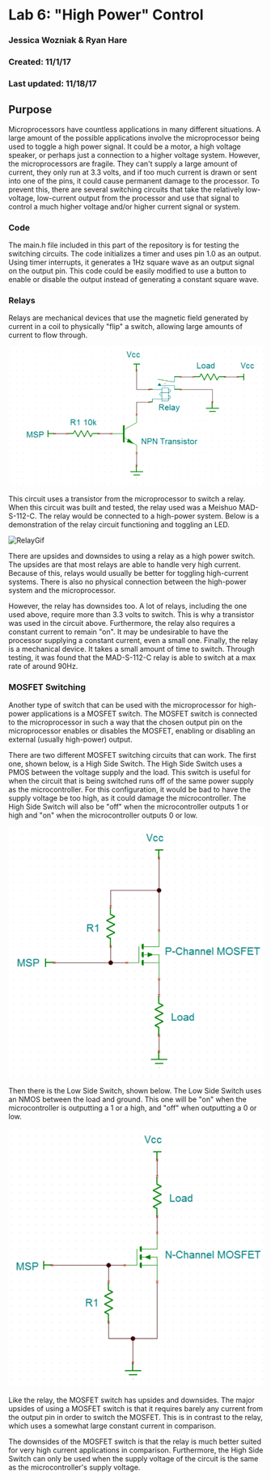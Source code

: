 # Lab 6: "High Power" Control

### Jessica Wozniak & Ryan Hare
### Created: 11/1/17
### Last updated: 11/18/17

## Purpose
Microprocessors have countless applications in many different situations. A large amount of the possible applications involve the microprocessor being used to toggle a high power signal. It could be a motor, a high voltage speaker, or perhaps just a connection to a higher voltage system. However, the microprocessors are fragile. They can't supply a large amount of current, they only run at 3.3 volts, and if too much current is drawn or sent into one of the pins, it could cause permanent damage to the processor. To prevent this, there are several switching circuits that take the relatively low-voltage, low-current output from the processor and use that signal to control a much higher voltage and/or higher current signal or system.

### Code
The main.h file included in this part of the repository is for testing the switching circuits. The code initializes a timer and uses pin 1.0 as an output. Using timer interrupts, it generates a 1Hz square wave as an output signal on the output pin. This code could be easily modified to use a button to enable or disable the output instead of generating a constant square wave.

### Relays
Relays are mechanical devices that use the magnetic field generated by current in a coil to physically "flip" a switch, allowing large amounts of current to flow through.

![RelayCircuit](https://raw.githubusercontent.com/RU09342/lab-6taking-control-over-your-embedded-life-rj/master/High%20Power%20Control/Assets/RelayCircuit.png)

This circuit uses a transistor from the microprocessor to switch a relay. When this circuit was built and tested, the relay used was a Meishuo MAD-S-112-C. The relay would be connected to a high-power system. Below is a demonstration of the relay circuit functioning and toggling an LED.

![RelayGif](https://raw.githubusercontent.com/RU09342/lab-6taking-control-over-your-embedded-life-rj/master/High%20Power%20Control/Assets/RelayGif.gif)

There are upsides and downsides to using a relay as a high power switch. The upsides are that most relays are able to handle very high current. Because of this, relays would usually be better for toggling high-current systems. There is also no physical connection between the high-power system and the microprocessor.

However, the relay has downsides too. A lot of relays, including the one used above, require more than 3.3 volts to switch. This is why a transistor was used in the circuit above. Furthermore, the relay also requires a constant current to remain "on". It may be undesirable to have the processor supplying a constant current, even a small one. Finally, the relay is a mechanical device. It takes a small amount of time to switch. Through testing, it was found that the MAD-S-112-C relay is able to switch at a max rate of around 90Hz.

### MOSFET Switching
Another type of switch that can be used with the microprocessor for high-power applications is a MOSFET switch. The MOSFET switch is connected to the microprocessor in such a way that the chosen output pin on the microprocessor enables or disables the MOSFET, enabling or disabling an external (usually high-power) output.

There are two different MOSFET switching circuits that can work. The first one, shown below, is a High Side Switch. The High Side Switch uses a PMOS between the voltage supply and the load. This switch is useful for when the circuit that is being switched runs off of the same power supply as the microcontroller. For this configuration, it would be bad to have the supply voltage be too high, as it could damage the microcontroller. The High Side Switch will also be "off" when the microcontroller outputs 1 or high and "on" when the microcontroller outputs 0 or low.

![HighSideSwitch](https://raw.githubusercontent.com/RU09342/lab-6taking-control-over-your-embedded-life-rj/master/High%20Power%20Control/Assets/HighSideSwitch.png)

Then there is the Low Side Switch, shown below. The Low Side Switch uses an NMOS between the load and ground. This one will be "on" when the microcontroller is outputting a 1 or a high, and "off" when outputting a 0 or low.

![LowSideSwitch](https://raw.githubusercontent.com/RU09342/lab-6taking-control-over-your-embedded-life-rj/master/High%20Power%20Control/Assets/LowSideSwitch.png)

Like the relay, the MOSFET switch has upsides and downsides. The major upsides of using a MOSFET switch is that it requires barely any current from the output pin in order to switch the MOSFET. This is in contrast to the relay, which uses a somewhat large constant current in comparison.

The downsides of the MOSFET switch is that the relay is much better suited for very high current applications in comparison. Furthermore, the High Side Switch can only be used when the supply voltage of the circuit is the same as the microcontroller's supply voltage.

